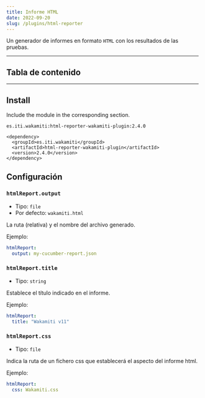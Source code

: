 ```yaml
---
title: Informe HTML
date: 2022-09-20
slug: /plugins/html-reporter
---
```



Un generador de informes en formato `HTML` con los resultados de las pruebas.


---
## Tabla de contenido

---


## Install


Include the module in the corresponding section.

```text tabs=coord name=yaml copy=true
es.iti.wakamiti:html-reporter-wakamiti-plugin:2.4.0
```

```text tabs=coord name=maven copy=true
<dependency>
  <groupId>es.iti.wakamiti</groupId>
  <artifactId>html-reporter-wakamiti-plugin</artifactId>
  <version>2.4.0</version>
</dependency>
```


## Configuración


###  `htmlReport.output`
- Tipo: `file`
- Por defecto: `wakamiti.html`

La ruta (relativa) y el nombre del archivo generado.

Ejemplo:
```yaml
htmlReport:
  output: my-cucumber-report.json
```


###  `htmlReport.title`
- Tipo: `string`

Establece el título indicado en el informe.

Ejemplo:
```yaml
htmlReport:
  title: "Wakamiti v11"
```


###  `htmlReport.css`
- Tipo: `file`

Indica la ruta de un fichero css que establecerá el aspecto del informe html.

Ejemplo:
```yaml
htmlReport:
  css: Wakamiti.css
```
